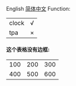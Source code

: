 
<html>
<body>

<a>English </a><a href="README.md">简体中文</a>
<p4>Function:</p4>
<table>
<tr>
  <td>clock</td>
  <td>√</td>
</tr>
<tr>
  <td>tpa</td>
  <td>×</td>
</tr>
</table>

<h4>这个表格没有边框:</h4>
<table border="0">
<tr>
  <td>100</td>
  <td>200</td>
  <td>300</td>
</tr>
<tr>
  <td>400</td>
  <td>500</td>
  <td>600</td>
</tr>
</table>

</body>
</html>
